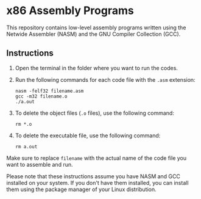 # x86 Assembly Programs

This repository contains low-level assembly programs written using the Netwide Assembler (NASM) and the GNU Compiler Collection (GCC).

## Instructions

1. Open the terminal in the folder where you want to run the codes.

2. Run the following commands for each code file with the `.asm` extension:

   ```
   nasm -felf32 filename.asm
   gcc -m32 filename.o
   ./a.out
   ```

3. To delete the object files (`.o` files), use the following command:

   ```
   rm *.o
   ```

4. To delete the executable file, use the following command:

   ```
   rm a.out
   ```

Make sure to replace `filename` with the actual name of the code file you want to assemble and run.

Please note that these instructions assume you have NASM and GCC installed on your system. If you don't have them installed, you can install them using the package manager of your Linux distribution.
